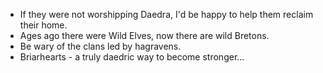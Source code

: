 - If they were not worshipping Daedra, I'd be happy to help them reclaim their home.
- Ages ago there were Wild Elves, now there are wild Bretons.
- Be wary of the clans led by hagravens. 
- Briarhearts - a truly daedric way to become stronger...
